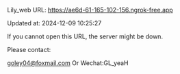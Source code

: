 Lily_web URL: https://ae6d-61-165-102-156.ngrok-free.app

Updated at: 2024-12-09 10:25:27

If you cannot open this URL, the server might be down.

Please contact: 

goley04@foxmail.com Or Wechat:GL_yeaH